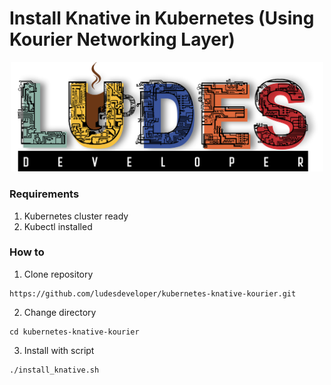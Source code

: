 # **Install Knative in Kubernetes (Using Kourier Networking Layer)**
<p align="center">
<img src="pic/ludes.png" width="500">
</p>

### **Requirements**
1. Kubernetes cluster ready
2. Kubectl installed 
### **How to**
1. Clone repository
```
https://github.com/ludesdeveloper/kubernetes-knative-kourier.git
```
2. Change directory
```
cd kubernetes-knative-kourier
```
3. Install with script
```
./install_knative.sh
```
